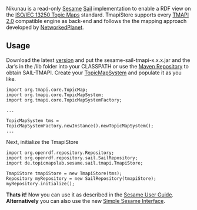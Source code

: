 Nikunau is a read-only [Sesame](http://www.openrdf.org/) [Sail](http://www.openrdf.org/doc/sesame2/2.3.1/apidocs/org/openrdf/sail/Sail.html) implementation
to enable a RDF view on the  [ISO/IEC 13250 Topic Maps](http://www.isotopicmaps.org/) standard.
TmapiStore supports every  [TMAPI 2.0](http://www.tmapi.org/2.0/) compatible engine as back-end
and follows the the mapping approach developed by [NetworkedPlanet](http://www.networkedplanet.com/ontopic/2009/11/making_topic_maps_sparql.html).

## Usage ##
Download the latest [version](http://sesametm.googlecode.com/files/sesame-sail-tmapi-0.0.9.zip) and put the sesame-sail-tmapi-x.x.x.jar and the Jar’s in the /lib folder into your CLASSPATH or use the [Maven Repository](Maven.md) to obtain SAIL-TMAPI.
Create your [TopicMapSystem](http://www.tmapi.org/2.0/api/org/tmapi/core/TopicMapSystem.html) and populate it as you like.
```
import org.tmapi.core.TopicMap;
import org.tmapi.core.TopicMapSystem;
import org.tmapi.core.TopicMapSystemFactory;

...

TopicMapSystem tms = TopicMapSystemFactory.newInstance().newTopicMapSystem();
...
```


Next, initialize the TmapiStore
```
import org.openrdf.repository.Repository;
import org.openrdf.repository.sail.SailRepository;
import de.topicmapslab.sesame.sail.tmapi.TmapiStore;

TmapiStore tmapiStore = new TmapiStore(tms);
Repository myRepository = new SailRepository(tmapiStore);
myRepository.initialize();
```

**Thats it!**
Now you can use it as described in the   [Sesame User Guide](http://www.openrdf.org/doc/sesame2/2.3.1/users/ch08.html#d0e666).
**Alternatively** you can also use the new [Simple Sesame Interface](SimpleInterface.md).